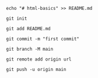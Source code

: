 `echo "# html-basics" >> README.md`

`git init`

`git add README.md`

`git commit -m "first commit"`

`git branch -M main`

`git remote add origin url`

`git push -u origin main`
